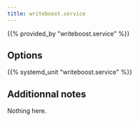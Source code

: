 ```yaml
---
title: writeboost.service
---
```


{{% provided_by "writeboost.service" %}}

## Options

{{% systemd_unit "writeboost.service" %}}

## Additionnal notes

Nothing here.
